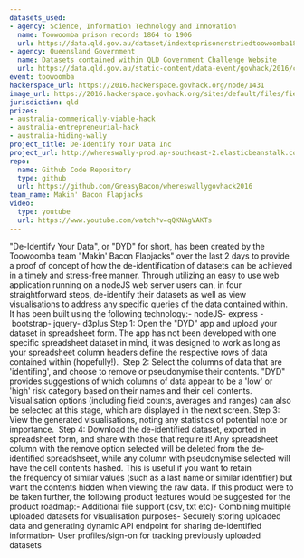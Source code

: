 ```yaml
---
datasets_used:
- agency: Science, Information Technology and Innovation
  name: Toowoomba prison records 1864 to 1906
  url: https://data.qld.gov.au/dataset/indextoprisonerstriedtoowoomba1864-1903-csv
- agency: Queensland Government
  name: Datasets contained within QLD Government Challenge Website
  url: https://data.qld.gov.au/static-content/data-event/govhack/2016/challenge-wally
event: toowoomba
hackerspace_url: https://2016.hackerspace.govhack.org/node/1431
image_url: https://2016.hackerspace.govhack.org/sites/default/files/field/image/dydinclogo.png
jurisdiction: qld
prizes:
- australia-commerically-viable-hack
- australia-entrepreneurial-hack
- australia-hiding-wally
project_title: De-Identify Your Data Inc
project_url: http://whereswally-prod.ap-southeast-2.elasticbeanstalk.com/
repo:
  name: Github Code Repository
  type: github
  url: https://github.com/GreasyBacon/whereswallygovhack2016
team_name: Makin' Bacon Flapjacks
video:
  type: youtube
  url: https://www.youtube.com/watch?v=qQKNAgVAKTs
---
```


"De-Identify Your Data", or "DYD" for short, has been created by the Toowoomba team "Makin' Bacon Flapjacks" over the last 2 days to provide a proof of concept of how the de-identification of datasets can be achieved in a timely and stress-free manner. Through utilizing an easy to use web application running on a nodeJS web server users can, in four straightforward steps, de-identify their datasets as well as view visualisations to address any specific queries of the data contained within. 
It has been built using the following technology:- nodeJS- express - bootstrap- jquery- d3plus
Step 1: Open the "DYD" app and upload your dataset in spreadsheet form. The app has not been developed with one specific spreadsheet dataset in mind, it was designed to work as long as your spreadsheet column headers define the respective rows of data contained within (hopefully!). 
Step 2: Select the columns of data that are 'identifing', and choose to remove or pseudonymise their contents. "DYD" provides suggestions of which columns of data appear to be a 'low' or 'high' risk category based on their names and their cell contents. Visualisation options (including field counts, averages and ranges) can also be selected at this stage, which are displayed in the next screen.
Step 3: View the generated visualisations, noting any statistics of potential note or importance. 
Step 4: Download the de-identified dataset, exported in spreadsheet form, and share with those that require it! Any spreadsheet column with the remove option selected will be deleted from the de-identified spreadshseet, while any column with pseudonymise selected will have the cell contents hashed. This is useful if you want to retain the frequency of similar values (such as a last name or similar identifier) but want the contents hidden when viewing the raw data.
​​​​​​​If this product were to be taken further, the following product features would be suggested for the product roadmap:- Additional file support (csv, txt etc)- Combining multiple uploaded datasets for visualisation purposes- Securely storing uploaded data and generating dynamic API endpoint for sharing de-identified information- User profiles/sign-on for tracking previously uploaded datasets